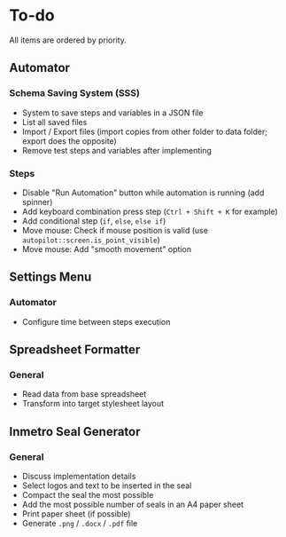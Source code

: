 # To-do

All items are ordered by priority.

## Automator

### Schema Saving System (SSS)

- System to save steps and variables in a JSON file
- List all saved files
- Import / Export files (import copies from other folder to data folder; export does the opposite)
- Remove test steps and variables after implementing

### Steps

- Disable "Run Automation" button while automation is running (add spinner)
- Add keyboard combination press step (`Ctrl + Shift + K` for example)
- Add conditional step (`if`, `else`, `else if`)
- Move mouse: Check if mouse position is valid (use `autopilot::screen.is_point_visible`)
- Move mouse: Add "smooth movement" option

## Settings Menu

### Automator

- Configure time between steps execution

## Spreadsheet Formatter

### General

- Read data from base spreadsheet
- Transform into target stylesheet layout

## Inmetro Seal Generator

### General

- Discuss implementation details
- Select logos and text to be inserted in the seal
- Compact the seal the most possible
- Add the most possible number of seals in an A4 paper sheet
- Print paper sheet (if possible)
- Generate `.png` / `.docx` / `.pdf` file
